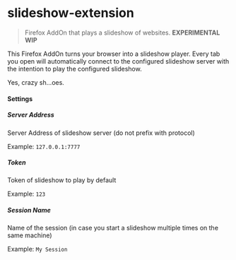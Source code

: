 # slideshow-extension
> Firefox AddOn that plays a slideshow of websites.
> **EXPERIMENTAL WIP**


This Firefox AddOn turns your browser into a slideshow player.
Every tab you open will automatically connect to the configured slideshow server
with the intention to play the configured slideshow.

Yes, crazy sh...oes.



#### Settings


##### Server Address
Server Address of slideshow server (do not prefix with protocol)

Example: ```127.0.0.1:7777```


##### Token
Token of slideshow to play by default

Example: ```123```


##### Session Name
Name of the session (in case you start a slideshow multiple times on the same machine)

Example: ```My Session```